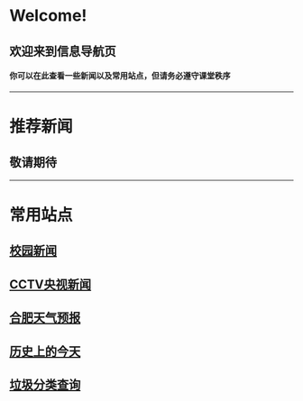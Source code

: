 # Welcome!
## 欢迎来到信息导航页
#### 你可以在此查看一些新闻以及常用站点，但请务必遵守课堂秩序
---
# 推荐新闻
## 敬请期待
---
# 常用站点
## [校园新闻](http://www.hf168xq.com/xyxw.jhtml)
## [CCTV央视新闻](https://news.cctv.com/)
## [合肥天气预报](http://www.weather.com.cn/weather/101220101.shtml)
## [历史上的今天](https://www.oldday.cn/)
## [垃圾分类查询](https://web.woobx.cn/app/garbage-sort)
